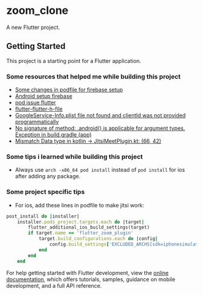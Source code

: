 # zoom_clone

A new Flutter project.

## Getting Started

This project is a starting point for a Flutter application.

### Some resources that helped me while building this project

- [Some changes in podfile for firebase setup](https://stackoverflow.com/questions/72289521/swift-pods-cannot-yet-be-integrated-as-static-libraries-firebasecoreinternal-lib)
- [Android setup firebase](https://stackoverflow.com/questions/61807520/how-to-fix-error-no-signature-of-method-build-ap86oam3dut3pxce3x49rdtma-androi)
- [pod issue flutter](https://stackoverflow.com/questions/54135078/how-to-solve-error-running-pod-install-in-flutter-on-mac)
- [flutter-flutter-h-file](https://stackoverflow.com/questions/64973346/error-flutter-flutter-h-file-not-found-when-flutter-run-on-ios)
- [GoogleService-Info.plist file not found and clientId was not provided programmatically](https://stackoverflow.com/questions/73103392/googleservice-info-plist-file-not-found-and-clientid-was-not-provided-programmat)
- [No signature of method: .android() is applicable for argument types. Exception in build.gradle (app)](https://stackoverflow.com/questions/67418660/no-signature-of-method-android-is-applicable-for-argument-types-exception-i)
- [Mismatch Data type in kotlin -> JitsiMeetPlugin.kt: (66, 42)](https://github.com/gunschu/jitsi_meet/issues/393)

### Some tips i learned while building this project

- Always use  ```arch -x86_64 pod install```  instead of  ```pod install```  for ios after adding any package.

### Some project specific tips

- For ios, add these lines in podfile to make jitsi work:

```ruby
post_install do |installer| 
    installer.pods_project.targets.each do |target|
        flutter_additional_ios_build_settings(target)
        if target.name == 'flutter_zoom_plugin'
            target.build_configurations.each do |config|
                config.build_settings['EXCLUDED_ARCHS[sdk=iphonesimulator*]'] = 'arm64'
            end
        end
    end
```

For help getting started with Flutter development, view the
[online documentation](https://docs.flutter.dev/), which offers tutorials,
samples, guidance on mobile development, and a full API reference.
